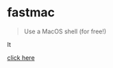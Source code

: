 # fastmac

> Use a MacOS shell (for free!)

It

<a href="actions?query=workflow%3Amac">click here</a>
